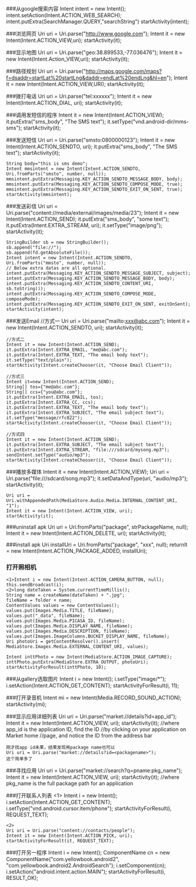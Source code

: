 ###从google搜索内容 
	Intent intent = new Intent(); 
	intent.setAction(Intent.ACTION_WEB_SEARCH); 
	intent.putExtra(SearchManager.QUERY,"searchString") 
	startActivity(intent); 

###浏览网页 
	Uri uri = Uri.parse("http://www.google.com"); 
	Intent it = new Intent(Intent.ACTION_VIEW,uri); 
	startActivity(it); 

###显示地图 
	Uri uri = Uri.parse("geo:38.899533,-77.036476"); 
	Intent it = new Intent(Intent.Action_VIEW,uri); 
	startActivity(it); 

###路径规划 
	Uri uri = Uri.parse("http://maps.google.com/maps?f=dsaddr=startLat%20startLng&daddr=endLat%20endLng&hl=en"); 
	Intent it = new Intent(Intent.ACTION_VIEW,URI); 
	startActivity(it); 

###拨打电话 
	Uri uri = Uri.parse("tel:xxxxxx"); 
	Intent it = new Intent(Intent.ACTION_DIAL, uri); 
	startActivity(it); 

###调用发短信的程序 
	Intent it = new Intent(Intent.ACTION_VIEW); 
	it.putExtra("sms_body", "The SMS text"); 
	it.setType("vnd.android-dir/mms-sms"); 
	startActivity(it); 

###发送短信 
	Uri uri = Uri.parse("smsto:0800000123"); 
	Intent it = new Intent(Intent.ACTION_SENDTO, uri); 
	it.putExtra("sms_body", "The SMS text"); 
	startActivity(it); 

	String body="this is sms demo"; 
	Intent mmsintent = new Intent(Intent.ACTION_SENDTO, Uri.fromParts("smsto", number, null)); 
	mmsintent.putExtra(Messaging.KEY_ACTION_SENDTO_MESSAGE_BODY, body); 
	mmsintent.putExtra(Messaging.KEY_ACTION_SENDTO_COMPOSE_MODE, true); 
	mmsintent.putExtra(Messaging.KEY_ACTION_SENDTO_EXIT_ON_SENT, true); 
	startActivity(mmsintent); 

###发送彩信 
	Uri uri = Uri.parse("content://media/external/images/media/23"); 
	Intent it = new Intent(Intent.ACTION_SEND); 
	it.putExtra("sms_body", "some text"); 
	it.putExtra(Intent.EXTRA_STREAM, uri); 
	it.setType("image/png"); 
	startActivity(it); 

	StringBuilder sb = new StringBuilder(); 
	sb.append("file://"); 
	sb.append(fd.getAbsoluteFile()); 
	Intent intent = new Intent(Intent.ACTION_SENDTO, Uri.fromParts("mmsto", number, null)); 
	// Below extra datas are all optional. 
	intent.putExtra(Messaging.KEY_ACTION_SENDTO_MESSAGE_SUBJECT, subject); 
	intent.putExtra(Messaging.KEY_ACTION_SENDTO_MESSAGE_BODY, body); 
	intent.putExtra(Messaging.KEY_ACTION_SENDTO_CONTENT_URI, sb.toString()); 
	intent.putExtra(Messaging.KEY_ACTION_SENDTO_COMPOSE_MODE, composeMode); 
	intent.putExtra(Messaging.KEY_ACTION_SENDTO_EXIT_ON_SENT, exitOnSent); 
	startActivity(intent); 

###发送Email 
	//方式一
	Uri uri = Uri.parse("mailto:xxx@abc.com"); 
	Intent it = new Intent(Intent.ACTION_SENDTO, uri); 
	startActivity(it); 
	
	//方式二
	Intent it = new Intent(Intent.ACTION_SEND); 
	it.putExtra(Intent.EXTRA_EMAIL, "me@abc.com"); 
	it.putExtra(Intent.EXTRA_TEXT, "The email body text"); 
	it.setType("text/plain"); 
	startActivity(Intent.createChooser(it, "Choose Email Client")); 
	
	//方式三
	Intent it=new Intent(Intent.ACTION_SEND); 
	String[] tos={"me@abc.com"}; 
	String[] ccs={"you@abc.com"}; 
	it.putExtra(Intent.EXTRA_EMAIL, tos); 
	it.putExtra(Intent.EXTRA_CC, ccs); 
	it.putExtra(Intent.EXTRA_TEXT, "The email body text"); 
	it.putExtra(Intent.EXTRA_SUBJECT, "The email subject text"); 
	it.setType("message/rfc822"); 
	startActivity(Intent.createChooser(it, "Choose Email Client")); 

	//方式四
	Intent it = new Intent(Intent.ACTION_SEND); 
	it.putExtra(Intent.EXTRA_SUBJECT, "The email subject text"); 
	it.putExtra(Intent.EXTRA_STREAM, "file:///sdcard/mysong.mp3"); 
	sendIntent.setType("audio/mp3"); 
	startActivity(Intent.createChooser(it, "Choose Email Client")); 

###播放多媒体 
	Intent it = new Intent(Intent.ACTION_VIEW); 
	Uri uri = Uri.parse("file:///sdcard/song.mp3"); 
	it.setDataAndType(uri, "audio/mp3"); 
	startActivity(it); 

	Uri uri = Uri.withAppendedPath(MediaStore.Audio.Media.INTERNAL_CONTENT_URI, "1"); 
	Intent it = new Intent(Intent.ACTION_VIEW, uri); 
	startActivity(it); 

###uninstall apk 
	Uri uri = Uri.fromParts("package", strPackageName, null); 
	Intent it = new Intent(Intent.ACTION_DELETE, uri); 
	startActivity(it); 

###install apk 
	Uri installUri = Uri.fromParts("package", "xxx", null); 
	returnIt = new Intent(Intent.ACTION_PACKAGE_ADDED, installUri); 

### 打开照相机 
	<1>Intent i = new Intent(Intent.ACTION_CAMERA_BUTTON, null); 
	this.sendBroadcast(i); 
	<2>long dateTaken = System.currentTimeMillis(); 
	String name = createName(dateTaken) + ".jpg"; 
	fileName = folder + name; 
	ContentValues values = new ContentValues(); 
	values.put(Images.Media.TITLE, fileName); 
	values.put("_data", fileName); 
	values.put(Images.Media.PICASA_ID, fileName); 
	values.put(Images.Media.DISPLAY_NAME, fileName); 
	values.put(Images.Media.DESCRIPTION, fileName); 
	values.put(Images.ImageColumns.BUCKET_DISPLAY_NAME, fileName); 
	Uri photoUri = getContentResolver().insert( 
	MediaStore.Images.Media.EXTERNAL_CONTENT_URI, values); 
	
	Intent inttPhoto = new Intent(MediaStore.ACTION_IMAGE_CAPTURE); 
	inttPhoto.putExtra(MediaStore.EXTRA_OUTPUT, photoUri); 
	startActivityForResult(inttPhoto, 10); 

###从gallery选取图片 
	Intent i = new Intent(); 
	i.setType("image/*"); 
	i.setAction(Intent.ACTION_GET_CONTENT); 
	startActivityForResult(i, 11); 

###打开录音机 
	Intent mi = new Intent(Media.RECORD_SOUND_ACTION); 
	startActivity(mi); 

###显示应用详细列表 
	Uri uri = Uri.parse("market://details?id=app_id"); 
	Intent it = new Intent(Intent.ACTION_VIEW, uri); 
	startActivity(it); 
	//where app_id is the application ID, find the ID 
	//by clicking on your application on Market home 
	//page, and notice the ID from the address bar 
	
	刚才找app id未果，结果发现用package name也可以 
	Uri uri = Uri.parse("market://details?id=<packagename>"); 
	这个简单多了 

###寻找应用 
	Uri uri = Uri.parse("market://search?q=pname:pkg_name"); 
	Intent it = new Intent(Intent.ACTION_VIEW, uri); 
	startActivity(it); 
	//where pkg_name is the full package path for an application 

###打开联系人列表 
	<1> 
	Intent i = new Intent(); 
	i.setAction(Intent.ACTION_GET_CONTENT); 
	i.setType("vnd.android.cursor.item/phone"); 
	startActivityForResult(i, REQUEST_TEXT); 
	
	<2> 
	Uri uri = Uri.parse("content://contacts/people"); 
	Intent it = new Intent(Intent.ACTION_PICK, uri); 
	startActivityForResult(it, REQUEST_TEXT); 

###打开另一程序 
	Intent i = new Intent(); 
	ComponentName cn = new ComponentName("com.yellowbook.android2", 
	"com.yellowbook.android2.AndroidSearch"); 
	i.setComponent(cn); 
	i.setAction("android.intent.action.MAIN"); 
	startActivityForResult(i, RESULT_OK);